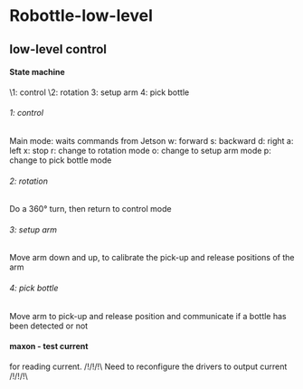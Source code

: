 # Robottle-low-level

## low-level control

#### State machine
\1: control
\2: rotation
3: setup arm
4: pick bottle


###### 1: control
Main mode: waits commands from Jetson
w: forward
s: backward
d: right
a: left
x: stop
r: change to rotation mode
o: change to setup arm mode
p: change to pick bottle mode

###### 2: rotation
Do a 360° turn, then return to control mode

###### 3: setup arm
Move arm down and up, to calibrate the pick-up and release positions of the arm

###### 4: pick bottle
Move arm to pick-up and release position and communicate if a bottle has been detected or not



#### maxon - test current
for reading current. /!\/!\/!\ Need to reconfigure the drivers to output current /!\/!\/!\
